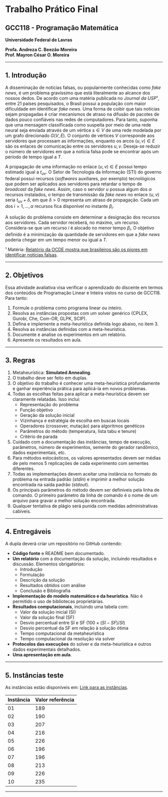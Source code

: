# Trabalho Prático Final

## GCC118 - Programação Matemática

**Universidade Federal de Lavras**

**Profa. Andreza C. Beezão Moreira**  
**Prof. Mayron César O. Moreira**  

---

## 1. Introdução

A disseminação de notícias falsas, ou popularmente conhecidas como *fake news*, é um problema gravíssimo que está literalmente ao alcance dos nossos dedos. De acordo com uma matéria publicada no *Journal da USP*¹, entre 21 países pesquisados, o Brasil possui a população com maior dificuldade em identificar *fake news*. 
Uma forma de coibir que tais notícias sejam propagadas é criar mecanismos de atraso na difusão de pacotes de dados pouco confiáveis nas redes de computadores. Para tanto, suponha que uma mensagem classificada como suspeita por meio de uma rede neural seja enviada através de um vértice $s \in V$ de uma rede modelada por um grafo direcionado $G(V, E)$. O conjunto de vértices $V$ corresponde aos servidores que processam as informações, enquanto os arcos $(u,v) \in E$ são os enlaces de comunicação entre os servidores $u,v$. Deseja-se reduzir o número de servidores em que a notícia falsa pode se encontrar após um período de tempo igual a $T$.

A propagação de uma informação no enlace $(u, v) \in E$ possui tempo estimado igual a $t_{uv}$. O Setor de Tecnologia da Informação (STI) do governo federal possui recursos (*softwares* auxiliares, por exemplo) tecnológicos que podem ser aplicados aos servidores para retardar o tempo de *broadcast* da *fake news*. Assim, caso o servidor $u$ possua algum dos $\alpha$ recursos instalados, o tempo de transmissão da *fake news* no enlace $(u, v)$ seria $t_{uv} + \delta$, em que $\delta > 0$ representa um atraso de propagação. Cada um dos $i = 1, \dots, \alpha$ recursos fica disponível no instante $\beta_i$.

A solução do problema consiste em determinar a designação dos recursos aos servidores. Cada servidor receberá, no máximo, um recurso. Considera-se que um recurso $i$ é alocado no menor tempo $\beta_i$. O objetivo definido é a minimização da quantidade de servidores em que a *fake news* poderia chegar em um tempo menor ou igual a $T$.

¹ Matéria: [Relatório da OCDE mostra que brasileiros são os piores em identificar notícias falsas](https://jornal.usp.br/radio-usp/relatorio-da-ocde-mostra-que-brasileiros-sao-os-piores-em-identificar-noticias-falsas/).

---

## 2. Objetivos

Essa atividade avaliativa visa verificar o aprendizado do discente em termos dos conteúdos de Programação Linear e Inteira vistos no curso de GCC118. Para tanto:

1. Formule o problema como programa linear ou inteiro.
2. Resolva as instâncias propostas com um solver genérico (CPLEX, Gurobi, Che, Coin-OR, GLPK, SCIP).
3. Defina e implemente a meta-heurística definida logo abaixo, no item 3.
4. Resolva as instâncias definidas com a meta-heurística.
5. Documente e analise os experimentos em um relatório.
6. Apresente os resultados em aula.

---

## 3. Regras

1. Metaheurística: **Simulated Annealing**.
2. O trabalho deve ser feito em duplas.
3. O objetivo do trabalho é conhecer uma meta-heurística profundamente e ganhar experiência prática para aplicá-la em novos problemas.
4. Todas as escolhas feitas para aplicar a meta-heurística devem ser claramente relatadas. Isso inclui:
   - Representação do problema
   - Função objetivo
   - Geração da solução inicial
   - Vizinhança e estratégia de escolha em buscas locais
   - Operadores (crossover, mutação) para algoritmos genéticos
   - Parâmetros do método (temperatura, lista tabu e tenure)
   - Critério de parada
5. Cuidado com a documentação das instâncias, tempo de execução, parâmetros, número de experimentos, semente do gerador randômico, dados experimentais, etc.
6. Para métodos estocásticos, os valores apresentados devem ser médias de pelo menos 5 replicações de cada experimento com sementes diferentes.
7. Todas as implementações devem aceitar uma instância no formato do problema na entrada padrão (*stdin*) e imprimir a melhor solução encontrada na saída padrão (*stdout*).
8. Os principais parâmetros do método devem ser definíveis pela linha de comando. O primeiro parâmetro da linha de comando é o nome de um arquivo para gravar a melhor solução encontrada.
9. Qualquer tentativa de plágio será punida com medidas administrativas cabíveis.

---

## 4. Entregáveis

A dupla deverá criar um repositório no GitHub contendo:

- **Código fonte** e README bem documentado.
- **Um relatório** com a documentação da solução, incluindo resultados e discussão. Elementos obrigatórios:
  - Introdução
  - Formulação
  - Descrição da solução
  - Resultados obtidos com análise
  - Conclusão e Bibliografia
- **Implementação do modelo matemático e da heurística**. Não é permitido o uso de bibliotecas proprietárias.
- **Resultados computacionais**, incluindo uma tabela com:
  - Valor da solução inicial (SI)
  - Valor da solução final (SF)
  - Desvio percentual entre SI e SF ($100 \times (SI-SF)/SI$)
  - Desvio percentual da SF em relação à solução ótima
  - Tempo computacional da metaheurística
  - Tempo computacional da resolução via solver
- **Protocolos das execuções** do solver e da meta-heurística e outros dados experimentais detalhados.
- **Uma apresentação em aula**.

---

## 5. Instâncias teste

As instâncias estão disponíveis em: [Link para as instâncias](https://drive.google.com/file/d/1mzyvWHxIkF--ZH-v1266RwYtRJzOUZI6/view?usp=sharing).

| Instância | Valor referência |
|-----------|-----------------|
| 01        | 189             |
| 02        | 190             |
| 03        | 207             |
| 04        | 216             |
| 05        | 226             |
| 06        | 196             |
| 07        | 196             |
| 08        | 213             |
| 09        | 226             |
| 10        | 235             |

---
